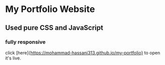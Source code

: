 # My Portfolio Website
## Used pure CSS and JavaScript
### fully responsive
click [here]{https://mohammad-hassani313.github.io/my-portfolio} to open it's live.
